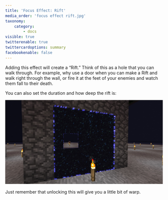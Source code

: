 ```yaml
---
title: 'Focus Effect: Rift'
media_order: 'focus effect rift.jpg'
taxonomy:
    category:
        - docs
visible: true
twitterenable: true
twittercardoptions: summary
facebookenable: false
---
```


Adding this effect will create a “Rift.” Think of this as a hole that you can walk through. For example, why use a door when you can make a Rift and walk right through the wall, or fire it at the feet of your enemies and watch them fall to their death.

You can also set the duration and how deep the rift is:

![](focus%20effect%20rift.jpg)

Just remember that unlocking this will give you a little bit of warp.